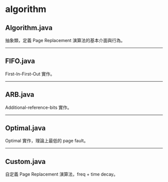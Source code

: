 # algorithm
## Algorithm.java
抽象類，定義 Page Replacement 演算法的基本介面與行為。

---
## FIFO.java
First-In-First-Out 實作。

---
## ARB.java
Additional-reference-bits 實作。

---
## Optimal.java
Optimal 實作，理論上最低的 page fault。

---
## Custom.java
自定義 Page Replacement 演算法，freq + time decay。